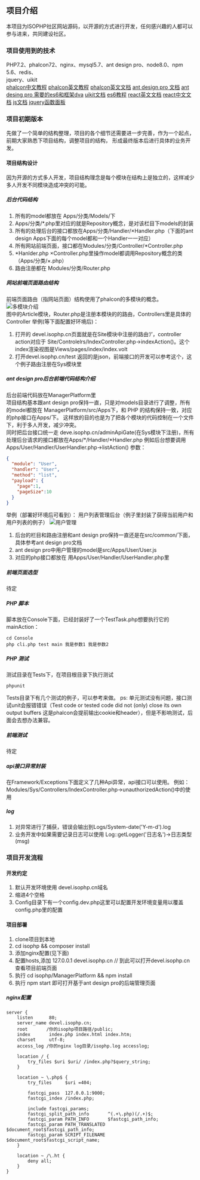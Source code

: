 ## 项目介绍
本项目为ISOPHP社区网站源码，以开源的方式进行开发，任何感兴趣的人都可以参与进来，共同建设社区。
### 项目使用到的技术
PHP7.2、phalcon72、nginx、mysql5.7、ant design pro、node8.0、npm 5.6、redis、  
jquery、uikit  
[phalcon中文教程](https://olddocs.phalconphp.com/zh/latest/)
[phalcon英文教程](https://olddocs.phalconphp.com/en/latest/index.html)
[phalcon英文文档](https://docs.phalconphp.com/en/latest/introduction)
[ant design pro 文档](https://pro.ant.design/docs/getting-started-cn)
[ant desing pro 需要的es6和框架dva](https://github.com/dvajs/dva-knowledgemap)
[uikit文档](https://getuikit.com/docs/introduction)
[es6教程](http://es6.ruanyifeng.com/)
[react英文文档](https://reactjs.org/docs/hello-world.html)
[react中文文档](https://doc.react-china.org/docs/hello-world.html)
[js文档](https://developer.mozilla.org/zh-CN/docs/Web/JavaScript)
[jquery函数面板](http://jquery.cuishifeng.cn/)
### 项目初期版本
先做了一个简单的结构整理，项目的各个细节还需要进一步完善，作为一个起点，前期大家熟悉下项目结构，调整项目的结构，
形成最终版本后进行具体的业务开发。  
#### 项目结构设计
因为开源的方式多人开发，项目结构理念是每个模块在结构上是独立的，这样减少多人开发不同模块造成冲突的可能。
##### 后台代码结构
1. 所有的model都放在 Apps/分类/Models/下
2. Apps/分类/*.php里对应的就是Repository概念，是对该栏目下models的封装
3. 所有的处理后台的接口都放在Apps/分类/Handler/×Handler.php（下面的ant design Apps下面的每个model都和一个Handler一一对应）
4. 所有网站前端页面，接口都在Modules/分类/Controller/*Controller.php
5. *Hanlder.php ×Controller.php里操作model都调用Repository概念的类（Apps/分类/×.php）
6. 路由注册都在 Modules/分类/Router.php  

##### 网站前端页面路由结构
前端页面路由（指网站页面）结构使用了phalcon的多模块的概念。<br/>
![多模块介绍](./Docs/image/modules.png)  
图中的Article模块，Router.php是注册本模块的的路由，Controllers里是具体的Controller 
举例(等下面配置好环境后)：  
1. 打开的 devel.isophp.cn页面就是在Site模块中注册的路由‘/’，controller action对应于
Site/Controlelrs/IndexController.php->indexAction()。这个index渲染视图是Views/pages/index/index.volt
2. 打开devel.isophp.cn/test 返回的是json，前端接口的开发可以参考这个，这个例子路由注册在Sys模块里

##### ant design pro后台前端代码结构介绍
后台前端代码放在ManagerPlatform里  
项目结构基本跟ant design pro保持一直，只是对models目录进行了调整，所有的model都放在 ManagerPlatform/src/Apps下，和 PHP 的结构保持一致，对应的php接口在Apps/下。
这样放的目的也是为了把各个模块的代码控制在一个文件下，利于多人开发，减少冲突。  
同时把后台接口统一走 deve.isophp.cn/adminApiGate(在Sys模块下注册)，所有处理后台请求的接口都放在Apps/*/Handler/*Handler.php
例如后台想要调用Apps/User/Handler/UserHandler.php->listAction()
参数：
```json
{
  "module": "User",
  "handler": "User",
  "method": "list",
  "payload": {
    "page":1,
    "pageSize":10
  }
}
```
举例（部署好环境后可看到）： 
用户列表管理后台（例子里封装了获得当前用户和用户列表的例子）
![用户管理](./Docs/image/userManager.png)  
1. 后台的栏目和路由注册和ant design pro保持一直还是在src/common/下面，具体参考ant design pro文档
2. ant design pro中用户管理的model是src/Apps/User/User.js
3. 对应的php接口都放在 用Apps/User/Handler/UserHandler.php里

##### 前端页面选型
待定

##### PHP 脚本

脚本放在Console下面，已经封装好了一个TestTask.php想要执行它的mainAction：
```shell
cd Console
php cli.php test main 我是参数1 我是参数2
```

##### PHP 测试
测试目录在Tests下，在项目根目录下执行测试
```shell
phpunit
```
Tests目录下有几个测试的例子，可以参考来做。
ps: 单元测试没有问题，接口测试unit会报错错误（Test code or tested code did not (only) close its own output buffers
这是phalcon会提前输出cookie和header），但是不影响测试，后面会去想办法兼容。

##### 前端测试
待定

##### api接口异常封装
在Framework/Exceptions下面定义了几种Api异常，api接口可以使用。
例如： Modules/Sys/Controllers/IndexController.php->unauthorizedAction()中的使用

##### log
1. 对异常进行了捕获，错误会输出到Logs/System-date('Y-m-d').log
2. 业务开发中如果需要记录日志可以使用 Log::getLogger('日志名')->日志类型(msg)

### 项目开发流程

#### 开发约定
1. 默认开发环境使用 devel.isophp.cn域名
2. 缩进4个空格
3. Config目录下有一个config.dev.php这里可以配置开发环境变量用以覆盖config.php里的配置

#### 项目部署
1. clone项目到本地
2. cd isophp && composer install
3. 添加nginx配置(见下面)
4. 配置hosts,添加 127.0.0.1 devel.isophp.cn // 到此可以打开devel.isophp.cn查看项目前端页面
5. 执行 cd isophp/ManagerPlatform && npm install
6. 执行 npm start 即可打开基于ant design pro的后端管理页面

##### nginx配置
```nginx
server {
    listen      80;
    server_name devel.isophp.cn;
    root       /你的isophp项目路径/public; 
    index       index.php index.html index.htm;
    charset     utf-8;
    access_log /你的nginx log目录/isophp.log accesslog;

    location / {
        try_files $uri $uri/ /index.php?$query_string;
    }

    location ~ \.php$ {
        try_files     $uri =404;

        fastcgi_pass  127.0.0.1:9000;
        fastcgi_index /index.php;

        include fastcgi_params;
        fastcgi_split_path_info       ^(.+\.php)(/.+)$;
        fastcgi_param PATH_INFO       $fastcgi_path_info;
        fastcgi_param PATH_TRANSLATED $document_root$fastcgi_path_info;
        fastcgi_param SCRIPT_FILENAME $document_root$fastcgi_script_name;
    }

    location ~ /\.ht {
        deny all;
    }
}

```